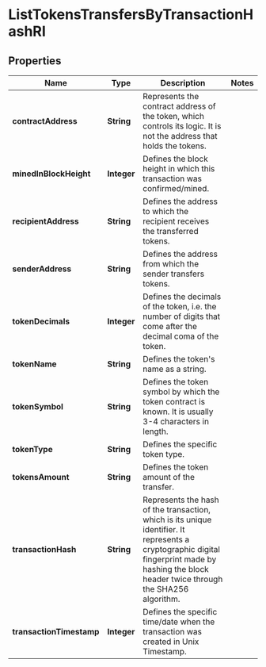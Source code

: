 

# ListTokensTransfersByTransactionHashRI


## Properties

Name | Type | Description | Notes
------------ | ------------- | ------------- | -------------
**contractAddress** | **String** | Represents the contract address of the token, which controls its logic. It is not the address that holds the tokens. | 
**minedInBlockHeight** | **Integer** | Defines the block height in which this transaction was confirmed/mined. | 
**recipientAddress** | **String** | Defines the address to which the recipient receives the transferred tokens. | 
**senderAddress** | **String** | Defines the address from which the sender transfers tokens. | 
**tokenDecimals** | **Integer** | Defines the decimals of the token, i.e. the number of digits that come after the decimal coma of the token. | 
**tokenName** | **String** | Defines the token&#39;s name as a string. | 
**tokenSymbol** | **String** | Defines the token symbol by which the token contract is known. It is usually 3-4 characters in length. | 
**tokenType** | **String** | Defines the specific token type. | 
**tokensAmount** | **String** | Defines the token amount of the transfer. | 
**transactionHash** | **String** | Represents the hash of the transaction, which is its unique identifier. It represents a cryptographic digital fingerprint made by hashing the block header twice through the SHA256 algorithm. | 
**transactionTimestamp** | **Integer** | Defines the specific time/date when the transaction was created in Unix Timestamp. | 



